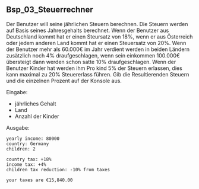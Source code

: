 ## Bsp_03_Steuerrechner

Der Benutzer will seine jährlichen Steuern berechnen. Die Steuern werden auf Basis seines Jahresgehalts berechnet. Wenn der Benutzer aus Deutschland kommt hat er einen Steursatz von 18%, wenn er aus Österreich oder jedem anderen Land kommt hat er einen Steuersatz von 20%. Wenn der Benutzer mehr als 60.000€ im Jahr verdient werden in beiden Ländern zusätzlich noch 4% draufgeschlagen, wenn sein einkommen 100.000€ übersteigt dann werden schon satte 10% draufgeschlagen. Wenn der Benutzer Kinder hat werden ihm Pro kind 5% der Steuern erlassen, dies kann maximal zu 20% Steuererlass führen. Gib die Resultierenden Steuern und die einzelnen Prozent auf der Konsole aus.

Eingabe:

* jährliches Gehalt
* Land
* Anzahl der Kinder

Ausgabe:

```
yearly income: 80000
country: Germany
children: 2

country tax: +18%
income tax: +4%
children tax reduction: -10% from taxes

your taxes are €15,840.00
```
